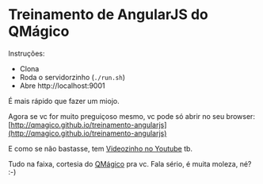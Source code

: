 # Treinamento de AngularJS do QMágico

Instruções:

* Clona
* Roda o servidorzinho (`./run.sh`)
* Abre http://localhost:9001

É mais rápido que fazer um miojo.

Agora se vc for muito preguiçoso mesmo, vc pode só abrir no seu browser: [http://qmagico.github.io/treinamento-angularjs](http://qmagico.github.io/treinamento-angularjs)

E como se não bastasse, tem [Videozinho no Youtube](http://www.youtube.com/playlist?feature=edit_ok&list=PLgMNBa0XaIgcD9IGiqvAQxPrUEyW_i87I) tb.

Tudo na faixa, cortesia do [QMágico](http://www.qmagico.com.br) pra vc. Fala sério, é muita moleza, né? :-)
